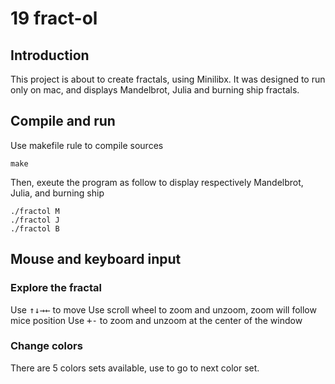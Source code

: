 # 19 fract-ol

## Introduction
This project is about to create fractals, using Minilibx.
It was designed to run only on mac, and displays Mandelbrot, Julia and burning ship fractals.

## Compile and run
Use makefile rule to compile sources
```
make
```
Then, exeute the program as follow to display respectively Mandelbrot, Julia, and burning ship
```
./fractol M
./fractol J
./fractol B
```

## Mouse and keyboard input

### Explore the fractal

Use <kbd>↑</kbd><kbd>↓</kbd><kbd>→</kbd><kbd>←</kbd> to move
Use scroll wheel to zoom and unzoom, zoom will follow mice position
Use <kbd>+</kbd><kbd>-</kbd> to zoom and unzoom at the center of the window

### Change colors

There are 5 colors sets available, use <C> <c> to go to next color set.
